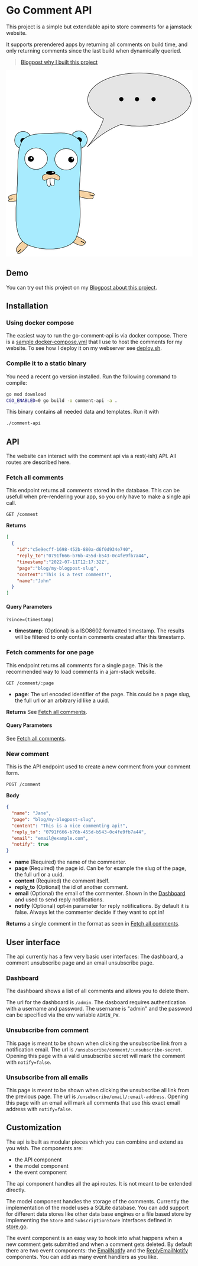 # Go Comment API

This project is a simple but extendable api to store comments for a jamstack website.

It supports prerendered apps by returning all comments on build time, and only returning comments since the last build when dynamically queried.

> [Blogpost why I built this project](https://tiim.ch/blog/2022-07-12-first-go-project-commenting-api)

![Image of the Go gopher with a speech bubble](/go-comment-api-image.svg)

## Demo

You can try out this project on my [Blogpost about this project](https://tiim.ch/blog/2022-07-12-first-go-project-commenting-api).

## Installation

### Using docker compose

The easiest way to run the go-comment-api is via docker compose. There is a [sample docker-compose.yml](/docker-compose.yml) that I use to host the comments for my website. To see how I deploy it on my webserver see [deploy.sh](/deploy.sh).

### Compile it to a static binary
You need a recent go version installed. Run the following command to compile:

```sh
go mod download
CGO_ENABLED=0 go build -o comment-api -a .
```

This binary contains all needed data and templates. Run it with 
```sh
./comment-api
```

## API

The website can interact with the comment api via a rest(-ish) API. All routes are described here.

### Fetch all comments

This endpoint returns all comments stored in the database. This can be usefull when pre-rendering your app, so you only have to make a single api call.

```http
GET /comment
```
**Returns**

```json
[
  {
    "id":"c5e9ecff-1698-452b-880a-d6f0d934e740",
    "reply_to":"0791f666-b76b-455d-b543-0c4fe9fb7a44",
    "timestamp":"2022-07-11T12:17:32Z",
    "page":"blog/my-blogpost-slug",
    "content":"This is a test comment!",
    "name":"John"
  }
]
```

#### Query Parameters

```querystring
?since=(timestamp)
```

- **timestamp**: (Optional) is a ISO8602 formatted timestamp. The results will be filtered to only contain comments created after this timestamp.

### Fetch comments for one page

This endpoint returns all comments for a single page. This is the recommended way to load comments in a jam-stack website.

```http
GET /comment/:page
```
- **page**: The url encoded identifier of the page. This could be a page slug, the full url or an arbitrary id like a uuid.

**Returns** See [Fetch all comments](#fetch-all-comments).

#### Query Parameters

See [Fetch all comments](#fetch-all-comments).

### New comment

This is the API endpoint used to create a new comment from your comment form.

```http
POST /comment
```
**Body**
```json
{
  "name": "Jane",
  "page": "blog/my-blogpost-slug",
  "content": "This is a nice commenting api!",
  "reply_to": "0791f666-b76b-455d-b543-0c4fe9fb7a44",
  "email": "email@example.com",
  "notify": true
}
```
- **name** (Required) the name of the commenter.
- **page** (Required) the page id. Can be for example the slug of the page, the full url or a uuid.
- **content** (Required) the comment itself.
- **reply_to** (Optional) the id of another comment.
- **email** (Optional) the email of the commenter. Shown in the [Dashboard](#dashboard) and used to send reply notifications.
- **notify** (Optional) opt-in parameter for reply notifications. By default it is false. Always let the commenter decide if they want to opt in!

**Returns** a single comment in the format as seen in [Fetch all comments](#fetch-all-comments).

## User interface

The api currently has a few very basic user interfaces: The dashboard, a comment unsubscribe page and an email unsubscribe page.

### Dashboard

The dashboard shows a list of all comments and allows you to delete them.

The url for the dashboard is `/admin`. The dasboard requires authentication with a username and password. The username is "admin" and the password can be specified via the env variable `ADMIN_PW`.

### Unsubscribe from comment

This page is meant to be shown when clicking the unsubscribe link from a notification email. The url is `/unsubscribe/comment/:unsubscribe-secret`. Opening this page with a valid unsubscribe secret will mark the comment with `notify=false`.

### Unsubscribe from all emails

This page is meant to be shown when clicking the unsubscribe all link from the previous page. The url is `/unsubscribe/email/:email-address`. Opening this page with an email will mark all comments that use this exact email address with `notify=false`.

## Customization

The api is built as modular pieces which you can combine and extend as you wish. The components are:
- the API component
- the model component
- the event component

The api component handles all the api routes. It is not meant to be extended directly. 

The model component handles the storage of the comments. Currently the implementation of the model uses a SQLite database. You can add support for different data stores like other data base engines or a file based store by implementing the `Store` and `SubscriptionStore` interfaces defined in [store.go](/model/store.go).

The event component is an easy way to hook into what happens when a new comment gets submitted and when a comment gets deleted.
By default there are two event components: the [EmailNotify](/event/emailnotify.go) and the [ReplyEmailNotify](/event/replyemailnotify.go) components. You can add as many event handlers as you like.
